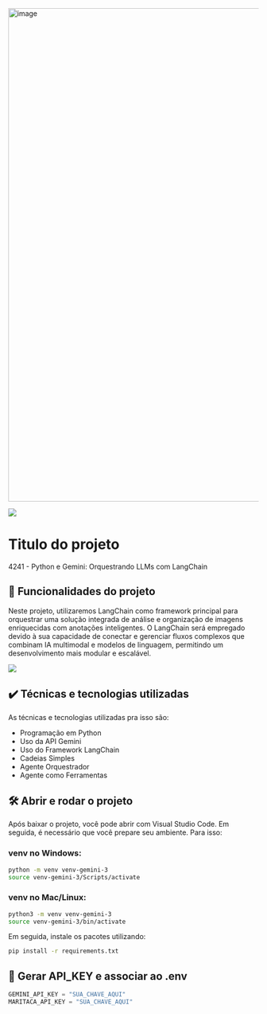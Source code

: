 <img width="991" alt="image" src="https://github.com/user-attachments/assets/fb8cfae2-ba6f-4348-987e-04ab46d7bfd0">

![](https://img.shields.io/github/license/alura-cursos/android-com-kotlin-personalizando-ui)

# Titulo do projeto

4241 - Python e Gemini: Orquestrando LLMs com LangChain

## 🔨 Funcionalidades do projeto

Neste projeto, utilizaremos LangChain como framework principal para orquestrar uma solução integrada de análise e organização de imagens enriquecidas com anotações inteligentes. O LangChain será empregado devido à sua capacidade de conectar e gerenciar fluxos complexos que combinam IA multimodal e modelos de linguagem, permitindo um desenvolvimento mais modular e escalável.

![](img/amostra.gif)

## ✔️ Técnicas e tecnologias utilizadas

As técnicas e tecnologias utilizadas pra isso são:

- Programação em Python
- Uso da API Gemini
- Uso do Framework LangChain
- Cadeias Simples
- Agente Orquestrador
- Agente como Ferramentas


## 🛠️ Abrir e rodar o projeto

Após baixar o projeto, você pode abrir com Visual Studio Code. Em seguida, é necessário que você prepare seu ambiente. Para isso:

### venv no Windows:

```bash
python -m venv venv-gemini-3
source venv-gemini-3/Scripts/activate
```

### venv no Mac/Linux:

```bash
python3 -m venv venv-gemini-3
source venv-gemini-3/bin/activate
```

Em seguida, instale os pacotes utilizando:

```bash
pip install -r requirements.txt
```

## 🔑 Gerar API_KEY e associar ao .env

```python
GEMINI_API_KEY = "SUA_CHAVE_AQUI"
MARITACA_API_KEY = "SUA_CHAVE_AQUI"
```